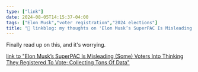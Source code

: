 ```yaml
---
type: ["link"]
date: 2024-08-05T14:15:37-04:00
tags: ["Elon Musk","voter registration","2024 elections"]
title: "🔗 linkblog: my thoughts on 'Elon Musk’s SuperPAC Is Misleading (Some) Voters Into Thinking They Registered To Vote; Collecting Tons Of Data'"
---
```

Finally read up on this, and it's worrying.

[link to "Elon Musk’s SuperPAC Is Misleading (Some) Voters Into Thinking They Registered To Vote; Collecting Tons Of Data"](https://www.techdirt.com/2024/08/05/elon-musks-superpac-is-misleading-some-voters-into-thinking-they-registered-to-vote-collecting-tons-of-data/)
